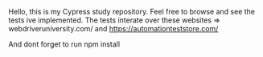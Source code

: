 Hello, this is my Cypress study repository.
Feel free to browse and see the tests ive implemented.
The tests interate over these websites => webdriveruniversity.com/ and https://automationteststore.com/

And dont forget to run npm install 